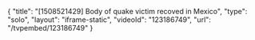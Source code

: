 {
    "title": "[1508521429] Body of quake victim recoved in Mexico",
    "type": "solo",
    "layout": "iframe-static",
    "videoId": "123186749",
    "url": "\/tvpembed\/123186749"
}